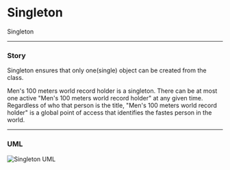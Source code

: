# Singleton

Singleton

---

### Story

Singleton ensures that only one(single) object can be created from the class.

Men&#39;s 100 meters world record holder is a singleton. 
There can be at most one active &#34;Men&#39;s 100 meters world record holder&#34; at any given time. 
Regardless of who that person is the title, &#34;Men&#39;s 100 meters world record holder&#34; is a global point of access that identifies the fastes person in the world.


---

### UML

![Singleton UML](https://github.com/dstar55/100-words-design-patterns-java/raw/master/src/main/resources/singleton.png)